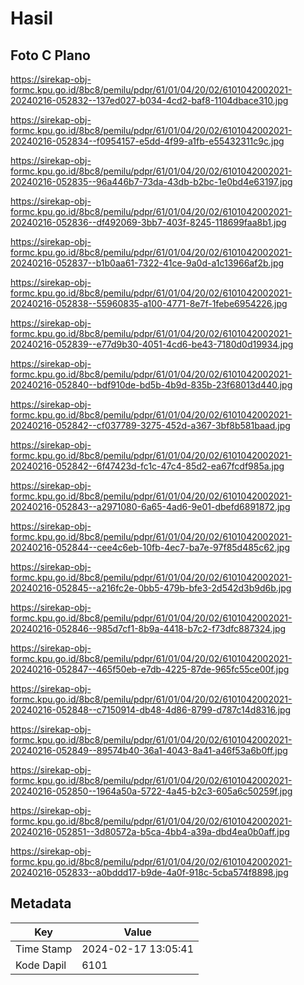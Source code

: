 # Hasil

## Foto C Plano

https://sirekap-obj-formc.kpu.go.id/8bc8/pemilu/pdpr/61/01/04/20/02/6101042002021-20240216-052832--137ed027-b034-4cd2-baf8-1104dbace310.jpg

https://sirekap-obj-formc.kpu.go.id/8bc8/pemilu/pdpr/61/01/04/20/02/6101042002021-20240216-052834--f0954157-e5dd-4f99-a1fb-e55432311c9c.jpg

https://sirekap-obj-formc.kpu.go.id/8bc8/pemilu/pdpr/61/01/04/20/02/6101042002021-20240216-052835--96a446b7-73da-43db-b2bc-1e0bd4e63197.jpg

https://sirekap-obj-formc.kpu.go.id/8bc8/pemilu/pdpr/61/01/04/20/02/6101042002021-20240216-052836--df492069-3bb7-403f-8245-118699faa8b1.jpg

https://sirekap-obj-formc.kpu.go.id/8bc8/pemilu/pdpr/61/01/04/20/02/6101042002021-20240216-052837--b1b0aa61-7322-41ce-9a0d-a1c13966af2b.jpg

https://sirekap-obj-formc.kpu.go.id/8bc8/pemilu/pdpr/61/01/04/20/02/6101042002021-20240216-052838--55960835-a100-4771-8e7f-1febe6954226.jpg

https://sirekap-obj-formc.kpu.go.id/8bc8/pemilu/pdpr/61/01/04/20/02/6101042002021-20240216-052839--e77d9b30-4051-4cd6-be43-7180d0d19934.jpg

https://sirekap-obj-formc.kpu.go.id/8bc8/pemilu/pdpr/61/01/04/20/02/6101042002021-20240216-052840--bdf910de-bd5b-4b9d-835b-23f68013d440.jpg

https://sirekap-obj-formc.kpu.go.id/8bc8/pemilu/pdpr/61/01/04/20/02/6101042002021-20240216-052842--cf037789-3275-452d-a367-3bf8b581baad.jpg

https://sirekap-obj-formc.kpu.go.id/8bc8/pemilu/pdpr/61/01/04/20/02/6101042002021-20240216-052842--6f47423d-fc1c-47c4-85d2-ea67fcdf985a.jpg

https://sirekap-obj-formc.kpu.go.id/8bc8/pemilu/pdpr/61/01/04/20/02/6101042002021-20240216-052843--a2971080-6a65-4ad6-9e01-dbefd6891872.jpg

https://sirekap-obj-formc.kpu.go.id/8bc8/pemilu/pdpr/61/01/04/20/02/6101042002021-20240216-052844--cee4c6eb-10fb-4ec7-ba7e-97f85d485c62.jpg

https://sirekap-obj-formc.kpu.go.id/8bc8/pemilu/pdpr/61/01/04/20/02/6101042002021-20240216-052845--a216fc2e-0bb5-479b-bfe3-2d542d3b9d6b.jpg

https://sirekap-obj-formc.kpu.go.id/8bc8/pemilu/pdpr/61/01/04/20/02/6101042002021-20240216-052846--985d7cf1-8b9a-4418-b7c2-f73dfc887324.jpg

https://sirekap-obj-formc.kpu.go.id/8bc8/pemilu/pdpr/61/01/04/20/02/6101042002021-20240216-052847--465f50eb-e7db-4225-87de-965fc55ce00f.jpg

https://sirekap-obj-formc.kpu.go.id/8bc8/pemilu/pdpr/61/01/04/20/02/6101042002021-20240216-052848--c7150914-db48-4d86-8799-d787c14d8316.jpg

https://sirekap-obj-formc.kpu.go.id/8bc8/pemilu/pdpr/61/01/04/20/02/6101042002021-20240216-052849--89574b40-36a1-4043-8a41-a46f53a6b0ff.jpg

https://sirekap-obj-formc.kpu.go.id/8bc8/pemilu/pdpr/61/01/04/20/02/6101042002021-20240216-052850--1964a50a-5722-4a45-b2c3-605a6c50259f.jpg

https://sirekap-obj-formc.kpu.go.id/8bc8/pemilu/pdpr/61/01/04/20/02/6101042002021-20240216-052851--3d80572a-b5ca-4bb4-a39a-dbd4ea0b0aff.jpg

https://sirekap-obj-formc.kpu.go.id/8bc8/pemilu/pdpr/61/01/04/20/02/6101042002021-20240216-052833--a0bddd17-b9de-4a0f-918c-5cba574f8898.jpg


## Metadata

| Key        | Value               |
| ---------- | ------------------- |
| Time Stamp | 2024-02-17 13:05:41 |
| Kode Dapil | 6101                |



